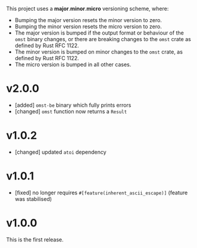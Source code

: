 This project uses a **major**.**minor**.**micro** versioning scheme, where:

* Bumping the major version resets the minor version to zero.
* Bumping the minor version resets the micro version to zero.
* The major version is bumped if the output format or behaviour of the `omst` binary changes, or there are breaking changes to the `omst` crate as defined by Rust RFC 1122.
* The minor version is bumped on minor changes to the `omst` crate, as defined by Rust RFC 1122.
* The micro version is bumped in all other cases.

# v2.0.0

* [added] `omst-be` binary which fully prints errors
* [changed] `omst` function now returns a `Result`

# v1.0.2

* [changed] updated `atoi` dependency

# v1.0.1

* [fixed] no longer requires `#[feature(inherent_ascii_escape)]` (feature was stabilised)

# v1.0.0

This is the first release.

